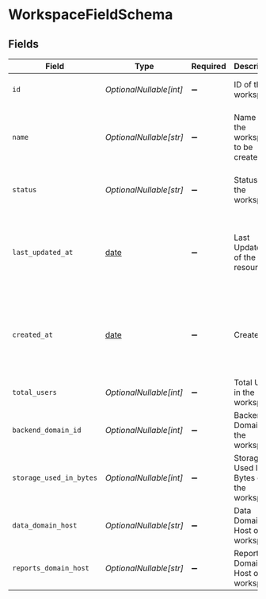 # WorkspaceFieldSchema


## Fields

| Field                                                                | Type                                                                 | Required                                                             | Description                                                          | Example                                                              |
| -------------------------------------------------------------------- | -------------------------------------------------------------------- | -------------------------------------------------------------------- | -------------------------------------------------------------------- | -------------------------------------------------------------------- |
| `id`                                                                 | *OptionalNullable[int]*                                              | :heavy_minus_sign:                                                   | ID of the workspace                                                  | {<br/>"value": 2<br/>}                                               |
| `name`                                                               | *OptionalNullable[str]*                                              | :heavy_minus_sign:                                                   | Name of the workspace to be created                                  | {<br/>"value": "Sample Workspace Name"<br/>}                         |
| `status`                                                             | *OptionalNullable[str]*                                              | :heavy_minus_sign:                                                   | Status of the workspace                                              | {<br/>"value": "ACTIVE"<br/>}                                        |
| `last_updated_at`                                                    | [date](https://docs.python.org/3/library/datetime.html#date-objects) | :heavy_minus_sign:                                                   | Last Updated At of the resource                                      | {<br/>"summary": "Sample Date",<br/>"value": "2023-12-20T03:37:40"<br/>} |
| `created_at`                                                         | [date](https://docs.python.org/3/library/datetime.html#date-objects) | :heavy_minus_sign:                                                   | Created At                                                           | {<br/>"summary": "Sample Date",<br/>"value": "2023-12-20T03:37:40"<br/>} |
| `total_users`                                                        | *OptionalNullable[int]*                                              | :heavy_minus_sign:                                                   | Total Users in the workspace                                         | {<br/>"value": 2<br/>}                                               |
| `backend_domain_id`                                                  | *OptionalNullable[int]*                                              | :heavy_minus_sign:                                                   | Backend Domain of the workspace                                      | {<br/>"value": "12"<br/>}                                            |
| `storage_used_in_bytes`                                              | *OptionalNullable[int]*                                              | :heavy_minus_sign:                                                   | Storage Used In Bytes of the workspace                               | {<br/>"value": 1024<br/>}                                            |
| `data_domain_host`                                                   | *OptionalNullable[str]*                                              | :heavy_minus_sign:                                                   | Data Domain Host of the workspace                                    |                                                                      |
| `reports_domain_host`                                                | *OptionalNullable[str]*                                              | :heavy_minus_sign:                                                   | Reports Domain Host of the workspace                                 |                                                                      |